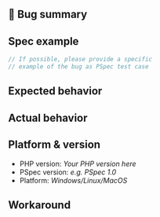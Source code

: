 ## 🐞 Bug summary

<!--
  Summarize the bug for maintainers
  and PSpec users to understand.
-->

## Spec example

```php
// If possible, please provide a specific
// example of the bug as PSpec test case
```

## Expected behavior

<!--
  If the bug is fixed, what would you
  expect the behavior to be like.
-->

## Actual behavior

<!--
  What behavior exactly is the
  bug? What does PSpec do?
-->

## Platform & version

<!-- This helps to isolate the bug to a version or platform. -->

- PHP version: _Your PHP version here_
- PSpec version: _e.g. PSpec 1.0_
- Platform: _Windows/Linux/MacOS_

## Workaround

<!-- Is a workaround possible? -->
